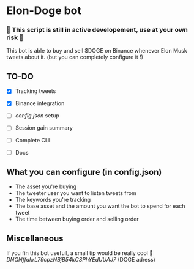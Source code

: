 # Elon-Doge bot

### 🛑 This script is still in active developement, use at your own risk 🛑

This bot is able to buy and sell $DOGE on Binance whenever Elon Musk tweets about it. (but you can completely configure it !)

## TO-DO

- [x] Tracking tweets
- [x] Binance integration
- [ ] *config.json* setup
- [ ] Session gain summary
- [ ] Complete CLI
- [ ] Docs


## What you can configure (in config.json)
* The asset you're buying
* The tweeter user you want to listen tweets from
* The keywords you're tracking
*	The base asset and the amount you want the bot to spend for each tweet
*	The time between buying order and selling order

## Miscellaneous
If you fin this bot usefull, a small tip would be really cool 🥰 *DNQNffakrL79cpzNBjB54kCSPhYEdUUAJ7* (DOGE adress)
